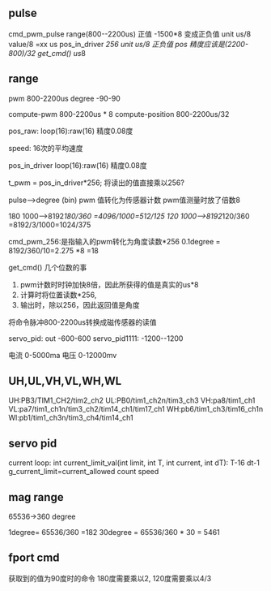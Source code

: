 ## pulse
cmd_pwm_pulse    range(800--2200us)     正值    -1500*8   变成正负值 
                 unit  us/8   value/8  =xx us
pos_in_driver    *256   unit    us/8    正负值     pos 精度应该是(2200-800)/32
get_cmd()        us*8

## range
pwm     800-2200us
degree  -90-90

compute-pwm   800-2200us * 8
compute-position   800-2200us/32

pos_raw:    loop(16):raw(16)   精度0.08度

speed:      16次的平均速度   

pos_in_driver  loop(16):raw(16)   精度0.08度

t_pwm = pos_in_driver*256;  将读出的值直接乘以256?

pulse-->degree (bin)  pwm 值转化为传感器计数  pwm值测量时放了倍数8

180   1000-->8192*180/360   =4096/1000=512/125
120   1000-->8192*120/360   =8192/3/1000=1024/375

cmd_pwm_256:是指输入的pwm转化为角度读数*256
0.1degree = 8192/360/10=2.275  *8 =18


get_cmd()
几个位数的事
1. pwm计数时时钟加快8倍，因此所获得的值是真实的us*8
2. 计算时将位置读数*256,
3. 输出时，除以256，因此返回值是角度

将命令脉冲800-2200us转换成磁传感器的读值


servo_pid:     out  -600-600
servo_pid1111:      -1200--1200

电流  0-5000ma
电压  0-12000mv

## UH,UL,VH,VL,WH,WL

UH:PB3/TIM1_CH2/tim2_ch2
UL:PB0/tim1_ch2n/tim3_ch3
VH:pa8/tim1_ch1
VL:pa7/tim1_ch1n/tim3_ch2/tim14_ch1/tim17_ch1
WH:pb6/tim1_ch3/tim16_ch1n
Wl:pb1/tim1_ch3n/tim3_ch4/tim14_ch1

## servo pid

current loop:
int current_limit_val(int limit, int T, int current, int dT):  T-16 dt-1
g_current_limit=current_allowed
count speed
## mag range

65536->360 degree

1degree= 65536/360 =182
30degree = 65536/360 * 30 = 5461

## fport cmd

获取到的值为90度时的命令
180度需要乘以2,
120度需要乘以4/3








